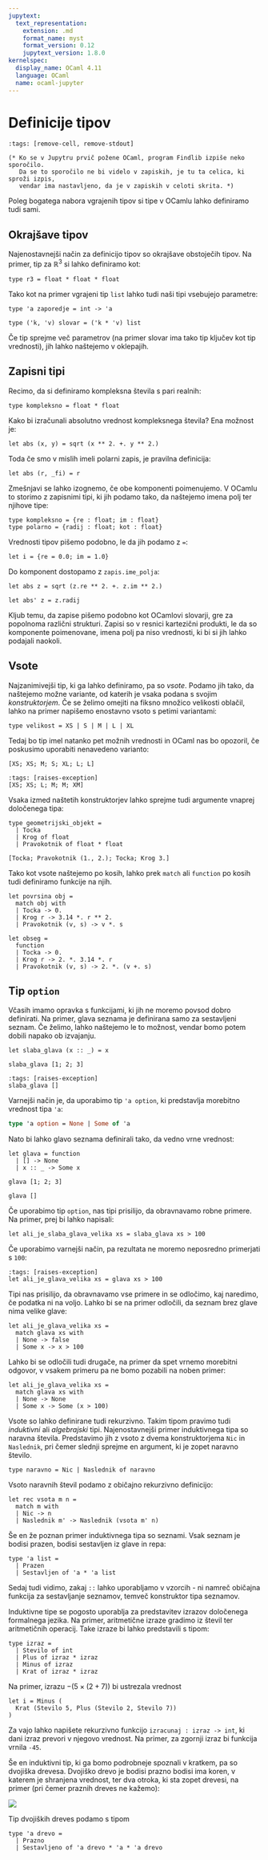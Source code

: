 ```yaml
---
jupytext:
  text_representation:
    extension: .md
    format_name: myst
    format_version: 0.12
    jupytext_version: 1.8.0
kernelspec:
  display_name: OCaml 4.11
  language: OCaml
  name: ocaml-jupyter
---
```


# Definicije tipov

```{code-cell}
:tags: [remove-cell, remove-stdout]

(* Ko se v Jupytru prvič požene OCaml, program Findlib izpiše neko sporočilo.
   Da se to sporočilo ne bi videlo v zapiskih, je tu ta celica, ki sproži izpis,
   vendar ima nastavljeno, da je v zapiskih v celoti skrita. *)
```

Poleg bogatega nabora vgrajenih tipov si tipe v OCamlu lahko definiramo tudi sami.

## Okrajšave tipov

Najenostavnejši način za definicijo tipov so okrajšave obstoječih tipov. Na primer, tip za $\mathbb{R}^3$ si lahko definiramo kot:

```{code-cell}
type r3 = float * float * float
```

Tako kot na primer vgrajeni tip `list` lahko tudi naši tipi vsebujejo parametre:

```{code-cell}
type 'a zaporedje = int -> 'a

type ('k, 'v) slovar = ('k * 'v) list
```

Če tip sprejme več parametrov (na primer slovar ima tako tip ključev kot tip vrednosti), jih lahko naštejemo v oklepajih.

## Zapisni tipi

Recimo, da si definiramo kompleksna števila s pari realnih:

```{code-cell}
type kompleksno = float * float
```

Kako bi izračunali absolutno vrednost kompleksnega števila? Ena možnost je:

```{code-cell}
let abs (x, y) = sqrt (x ** 2. +. y ** 2.)
```

Toda če smo v mislih imeli polarni zapis, je pravilna definicija:

```{code-cell}
let abs (r, _fi) = r
```

Zmešnjavi se lahko izognemo, če obe komponenti poimenujemo. V OCamlu to storimo z zapisnimi tipi, ki jih podamo tako, da naštejemo imena polj ter njihove tipe:

```{code-cell}
type kompleksno = {re : float; im : float}
type polarno = {radij : float; kot : float}
```

Vrednosti tipov pišemo podobno, le da jih podamo z `=`:

```{code-cell}
let i = {re = 0.0; im = 1.0}
```

Do komponent dostopamo z `zapis.ime_polja`:

```{code-cell}
let abs z = sqrt (z.re ** 2. +. z.im ** 2.)
```

```{code-cell}
let abs' z = z.radij
```

Kljub temu, da zapise pišemo podobno kot OCamlovi slovarji, gre za popolnoma različni strukturi. Zapisi so v resnici kartezični produkti, le da so komponente poimenovane, imena polj pa niso vrednosti, ki bi si jih lahko podajali naokoli.

## Vsote

Najzanimivejši tip, ki ga lahko definiramo, pa so _vsote_. Podamo jih tako, da naštejemo možne variante, od katerih je vsaka podana s svojim _konstruktorjem_. Če se želimo omejiti na fiksno množico velikosti oblačil, lahko na primer napišemo enostavno vsoto s petimi variantami:

```{code-cell}
type velikost = XS | S | M | L | XL
```

Tedaj bo tip imel natanko pet možnih vrednosti in OCaml nas bo opozoril, če poskusimo uporabiti nenavedeno varianto:

```{code-cell}
[XS; XS; M; S; XL; L; L]
```

```{code-cell}
:tags: [raises-exception]
[XS; XS; L; M; M; XM]
```

Vsaka izmed naštetih konstruktorjev lahko sprejme tudi argumente vnaprej določenega tipa:

```{code-cell}
type geometrijski_objekt =
  | Tocka
  | Krog of float
  | Pravokotnik of float * float
```

```{code-cell}
[Tocka; Pravokotnik (1., 2.); Tocka; Krog 3.]
```

Tako kot vsote naštejemo po kosih, lahko prek `match` ali `function` po kosih tudi definiramo funkcije na njih.

```{code-cell}
let povrsina obj =
  match obj with
  | Tocka -> 0.
  | Krog r -> 3.14 *. r ** 2.
  | Pravokotnik (v, s) -> v *. s
```

```{code-cell}
let obseg =
  function
  | Tocka -> 0.
  | Krog r -> 2. *. 3.14 *. r
  | Pravokotnik (v, s) -> 2. *. (v +. s)
```

## Tip `option`

Včasih imamo opravka s funkcijami, ki jih ne moremo povsod dobro definirati. Na primer, glava seznama je definirana samo za sestavljeni seznam. Če želimo, lahko naštejemo le to možnost, vendar bomo potem dobili napako ob izvajanju.

```{code-cell}
let slaba_glava (x :: _) = x
```

```{code-cell}
slaba_glava [1; 2; 3]
```

```{code-cell}
:tags: [raises-exception]
slaba_glava []
```

Varnejši način je, da uporabimo tip `'a option`, ki predstavlja morebitno vrednost tipa `'a`:

```ocaml
type 'a option = None | Some of 'a
```

Nato bi lahko glavo seznama definirali tako, da vedno vrne vrednost:

```{code-cell}
let glava = function
  | [] -> None
  | x :: _ -> Some x
```

```{code-cell}
glava [1; 2; 3]
```

```{code-cell}
glava []
```

Če uporabimo tip `option`, nas tipi prisilijo, da obravnavamo robne primere. Na primer, prej bi lahko napisali:

```{code-cell}
let ali_je_slaba_glava_velika xs = slaba_glava xs > 100
```

Če uporabimo varnejši način, pa rezultata ne moremo neposredno primerjati s `100`:

```{code-cell}
:tags: [raises-exception]
let ali_je_glava_velika xs = glava xs > 100
```

Tipi nas prisilijo, da obravnavamo vse primere in se odločimo, kaj naredimo, če podatka ni na voljo. Lahko bi se na primer odločili, da seznam brez glave nima velike glave:

```{code-cell}
let ali_je_glava_velika xs =
  match glava xs with
  | None -> false
  | Some x -> x > 100
```

Lahko bi se odločili tudi drugače, na primer da spet vrnemo morebitni odgovor, v vsakem primeru pa ne bomo pozabili na noben primer:

```{code-cell}
let ali_je_glava_velika xs =
  match glava xs with
  | None -> None
  | Some x -> Some (x > 100)
```

Vsote so lahko definirane tudi rekurzivno. Takim tipom pravimo tudi _induktivni_ ali _algebrajski_ tipi. Najenostavnejši primer induktivnega tipa so naravna števila. Predstavimo jih z vsoto z dvema konstruktorjema `Nic` in `Naslednik`, pri čemer slednji sprejme en argument, ki je zopet naravno število.

```{code-cell}
type naravno = Nic | Naslednik of naravno
```

Vsoto naravnih števil podamo z običajno rekurzivno definicijo:

```{code-cell}
let rec vsota m n =
  match m with
  | Nic -> n
  | Naslednik m' -> Naslednik (vsota m' n)
```

Še en že poznan primer induktivnega tipa so seznami. Vsak seznam je bodisi prazen, bodisi sestavljen iz glave in repa:

```{code-cell}
type 'a list =
  | Prazen
  | Sestavljen of 'a * 'a list
```

Sedaj tudi vidimo, zakaj `::` lahko uporabljamo v vzorcih - ni namreč običajna funkcija za sestavljanje seznamov, temveč konstruktor tipa seznamov.

Induktivne tipe se pogosto uporablja za predstavitev izrazov določenega formalnega jezika. Na primer, aritmetične izraze gradimo iz števil ter aritmetičnih operacij. Take izraze bi lahko predstavili s tipom:

```{code-cell}
type izraz =
  | Stevilo of int
  | Plus of izraz * izraz
  | Minus of izraz
  | Krat of izraz * izraz
```

Na primer, izrazu $-(5 \times (2 + 7))$ bi ustrezala vrednost

```{code-cell}
let i = Minus (
  Krat (Stevilo 5, Plus (Stevilo 2, Stevilo 7))
)
```

Za vajo lahko napišete rekurzivno funkcijo `izracunaj : izraz -> int`, ki dani izraz prevori v njegovo vrednost. Na primer, za zgornji izraz bi funkcija vrnila `-45`.

Še en induktivni tip, ki ga bomo podrobneje spoznali v kratkem, pa so dvojiška drevesa. Dvojiško drevo je bodisi prazno bodisi ima koren, v katerem je shranjena vrednost, ter dva otroka, ki sta zopet drevesi, na primer (pri čemer praznih dreves ne kažemo):

![](slike/09-iskalna-drevesa/avl-drevo.png)

Tip dvojiških dreves podamo s tipom

```{code-cell}
type 'a drevo =
  | Prazno
  | Sestavljeno of 'a drevo * 'a * 'a drevo
```
